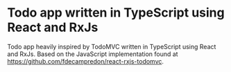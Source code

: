 # Todo app written in TypeScript using React and RxJs

Todo app heavily inspired by TodoMVC written in TypeScript using React and RxJs. Based on the JavaScript implementation found at https://github.com/fdecampredon/react-rxjs-todomvc.
